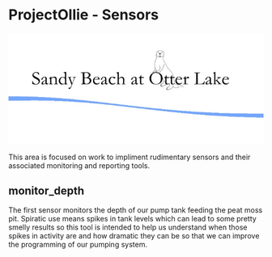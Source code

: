 # ProjectOllie - Sensors 
![ProjectOllie](https://github.com/edwardspbe/ProjectOllie/blob/master/banner.jpg)

This area is focused on work to impliment rudimentary sensors and their associated monitoring and reporting tools.  

## monitor_depth

The first sensor monitors the depth of our pump tank feeding the peat moss pit.  Spiratic use means spikes in tank levels which can lead to some pretty smelly results so this tool is intended to help us understand when those spikes in activity are and how dramatic they can be so that we can improve the programming of our pumping system.
